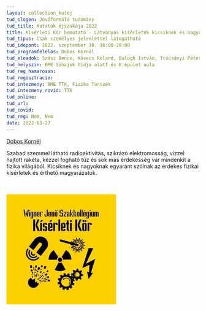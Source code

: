 ```yaml
---
layout: collection_kutej
tud_slogen: Jövőformáló tudomány
tud_title: Kutatók éjszakája 2022
title: Kísérleti Kör bemutató - Látványos kísérletek kicsiknek és nagyoknak
tud_tipus: Csak személyes jelenléttel látogatható
tud_idopont: 2022. szeptember 30. 16:00-20:00
tud_programfelelos: Dobos Kornél
tud_eloadok: Szász Bence, Kövecs Roland, Balogh István, Trócsányi Péter, Sájerman Klára, Kóti Dávid Attila, Rudner László, Török Mátyás, Schäffer Bálint, Bodai Adrián Tibor, Trombitás Karolina, Dobos Kornél, Dénes Gergő, Györgyfalvai Fanni, Fekete Levente, Selmi Bálint
tud_helyszin: BME Sóhajok hídja alatt és K épület aula
tud_reg_hamarosan:
tud_regisztracio:
tud_intezmeny: BME TTK, Fizika Tanszék
tud_intezmeny_rovid: TTK
tud_online:
tud_url:
tud_covid:
tud_reg: Nem, Nem
date: 2022-03-27
---
```


<a href="https://wjsz.ktk.bme.hu" target="_blank"> Dobos Kornél</a> 

Szabad szemmel látható radioaktivitás, szikrázó elektromosság, vízzel hajtott rakéta, kézzel fogható tűz és sok más érdekesség vár mindenkit a fizika világából.
Kicsiknek és nagyoknak egyaránt szólnak az érdekes fizikai kísérletek és érthető magyarázatok.

<br><br>
<img src="images/kiserleti-kor-bemutato-latvanyos-kiserletek-kicsiknek-es-nagyoknak.jpeg" max-width="400" class="center">
